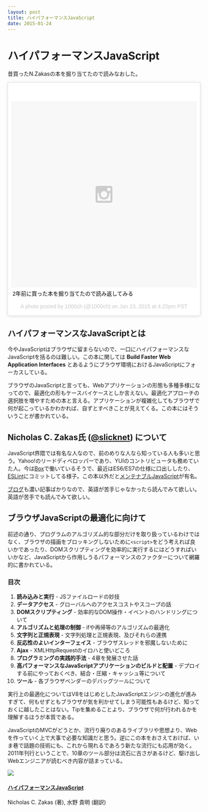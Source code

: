 ```yaml
---
layout: post
title: ハイパフォーマンスJavaScript
date: 2015-01-24
---
```


# ハイパフォーマンスJavaScript

昔買ったN.Zakasの本を掘り当てたので読みなおした。

<blockquote class="instagram-media" data-instgrm-captioned data-instgrm-version="4" style=" background:#FFF; border:0; border-radius:3px; box-shadow:0 0 1px 0 rgba(0,0,0,0.5),0 1px 10px 0 rgba(0,0,0,0.15); margin: 1px; max-width:658px; padding:0; width:99.375%; width:-webkit-calc(100% - 2px); width:calc(100% - 2px);"><div style="padding:8px;"> <div style=" background:#F8F8F8; line-height:0; margin-top:40px; padding:50% 0; text-align:center; width:100%;"> <div style=" background:url(data:image/png;base64,iVBORw0KGgoAAAANSUhEUgAAACwAAAAsCAMAAAApWqozAAAAGFBMVEUiIiI9PT0eHh4gIB4hIBkcHBwcHBwcHBydr+JQAAAACHRSTlMABA4YHyQsM5jtaMwAAADfSURBVDjL7ZVBEgMhCAQBAf//42xcNbpAqakcM0ftUmFAAIBE81IqBJdS3lS6zs3bIpB9WED3YYXFPmHRfT8sgyrCP1x8uEUxLMzNWElFOYCV6mHWWwMzdPEKHlhLw7NWJqkHc4uIZphavDzA2JPzUDsBZziNae2S6owH8xPmX8G7zzgKEOPUoYHvGz1TBCxMkd3kwNVbU0gKHkx+iZILf77IofhrY1nYFnB/lQPb79drWOyJVa/DAvg9B/rLB4cC+Nqgdz/TvBbBnr6GBReqn/nRmDgaQEej7WhonozjF+Y2I/fZou/qAAAAAElFTkSuQmCC); display:block; height:44px; margin:0 auto -44px; position:relative; top:-22px; width:44px;"></div></div> <p style=" margin:8px 0 0 0; padding:0 4px;"> <a href="https://instagram.com/p/yN2w5Shp7s/" style=" color:#000; font-family:Arial,sans-serif; font-size:14px; font-style:normal; font-weight:normal; line-height:17px; text-decoration:none; word-wrap:break-word;" target="_top">2年前に買った本を掘り当てたので読み返してみる</a></p> <p style=" color:#c9c8cd; font-family:Arial,sans-serif; font-size:14px; line-height:17px; margin-bottom:0; margin-top:8px; overflow:hidden; padding:8px 0 7px; text-align:center; text-overflow:ellipsis; white-space:nowrap;">A photo posted by 1000ch (@1000ch) on <time style=" font-family:Arial,sans-serif; font-size:14px; line-height:17px;" datetime="2015-01-24T00:25:23+00:00">Jan 23, 2015 at 4:25pm PST</time></p></div></blockquote>

## ハイパフォーマンスなJavaScriptとは

今やJavaScriptはブラウザに留まらないので、一口にハイパフォーマンスなJavaScriptを括るのは難しい。この本に関しては **Build Faster Web Application Interfaces** とあるようにブラウザ環境におけるJavaScriptにフォーカスしている。

ブラウザのJavaScriptと言っても、Webアプリケーションの形態も多種多様になってので、最適化の形もケースバイケースとしか言えない。最適化アプローチの選択肢を増やすための本と言える。アプリケーションが複雑化してもブラウザで何が起こっているかわかれば、自ずとすべきことが見えてくる。この本にはそういうことが書かれている。

## Nicholas C. Zakas氏 ([@slicknet](https://twitter.com/slicknet/)) について

JavaScript界隈では有名な人なので、前のめりな人なら知っている人も多いと思う。Yahoo!のリードディベロッパーであり、YUIのコントリビュータも務めていた人。今は[Box](https://www.box.com/)で働いているそうで、最近はES6/ES7の仕様に口出ししたり、[ESLint](https://github.com/eslint)にコミットしてる様子。この本以外だと[メンテナブルJavaScript](http://www.amazon.co.jp/gp/product/4873116104/ref=as_li_qf_sp_asin_il_tl?ie=UTF8&camp=247&creative=1211&creativeASIN=4873116104&linkCode=as2&tag=1000ch-22)が有名。

[ブログ](http://www.nczonline.net/blog/)も濃い記事ばかりなので、英語が苦手じゃなかったら読んでみて欲しい。英語が苦手でも読んでみて欲しい。

## ブラウザJavaScriptの最適化に向けて

前述の通り、プログラムのアルゴリズム的な部分だけを取り扱っているわけではなく、ブラウザの描画をブロッキングしないために`<script>`をどう考えれば良いかであったり、DOMスクリプティングを効率的に実行するにはどうすればいいかなど、JavaScriptから作用しうるパフォーマンスのファクターについて網羅的に書かれている。

### 目次

1. **読み込みと実行** - JSファイルロードの妙技
2. **データアクセス** - グローバルへのアクセスコストやスコープの話
3. **DOMスクリプティング** - 効率的なDOM操作・イベントのハンドリングについて
4. **アルゴリズムと処理の制御** - ifや再帰等のアルゴリズムの最適化
5. **文字列と正規表現** - 文字列処理と正規表現、及びそれらの連携
6. **反応性のよいインターフェイス** - ブラウザスレッドを邪魔しないために
7. **Ajax** - XMLHttpRequestのイロハと使いどころ
8. **プログラミングの実践的手法** - 4章を発展させた話
9. **高パフォーマンスなJavaScriptアプリケーションのビルドと配置** - デプロイする前にやっておくべき、結合・圧縮・キャッシュ等について
10. **ツール** - 各ブラウザベンダーのデバッグツールについて

実行上の最適化についてはV8をはじめとしたJavaScriptエンジンの進化が進みすぎて、何もせずともブラウザが気を利かせてしまう可能性もあるけど、知っておくに越したことはない。Tipを集めることより、ブラウザで何が行われるかを理解するほうが本質である。

JavaScriptのMVCがどうとか、流行り廃りのあるライブラリや思想より、Webを作っていく上で大事で必要な知識だと思う。逆にこの本をおさえておけば、いま巷で話題の技術にも、これから現れるであろう新たな流行にも応用が効く。2011年刊行ということで、10章のツール部分は流石に古さがあるけど、駆け出しWebエンジニアが読むべき内容が詰まっている。

<div class="Media Media--affiliate">
  <img class="Media__Figure" src="https://images-na.ssl-images-amazon.com/images/I/51tXtsUtw0L._SX389_BO1,204,203,200_.jpg">
  <div class="Media__Body">
    <a href="https://www.amazon.co.jp/dp/487311490X/?tag=1000ch-22" target="_blank">
      <h4 class="Media__Title">ハイパフォーマンスJavaScript</h4>
    </a>
    <p>Nicholas C. Zakas  (著), 水野 貴明 (翻訳)</p>
  </div>
</div>

